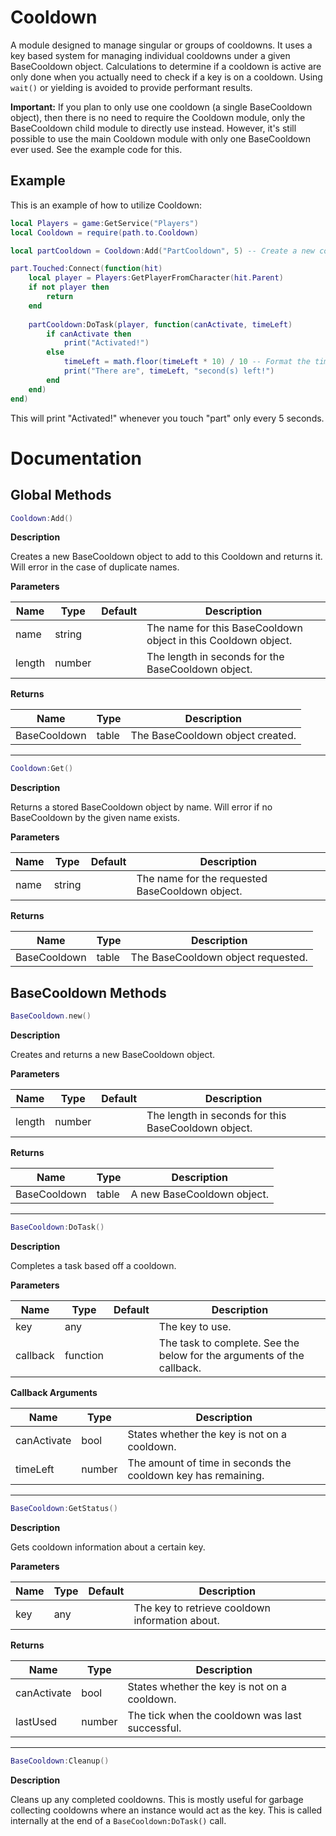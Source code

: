 # Cooldown
A module designed to manage singular or groups of cooldowns. It uses a key based system for managing individual cooldowns under a given BaseCooldown object. Calculations to determine if a cooldown is active are only done when you actually need to check if a key is on a cooldown. Using `wait()` or yielding is avoided to provide performant results.

**Important:** If you plan to only use one cooldown (a single BaseCooldown object), then there is no need to require the Cooldown module, only the BaseCooldown child module to directly use instead. However, it's still possible to use the main Cooldown module with only one BaseCooldown ever used. See the example code for this.

## Example

This is an example of how to utilize Cooldown:
```lua
local Players = game:GetService("Players")
local Cooldown = require(path.to.Cooldown)

local partCooldown = Cooldown:Add("PartCooldown", 5) -- Create a new cooldown of 5 seconds

part.Touched:Connect(function(hit)
	local player = Players:GetPlayerFromCharacter(hit.Parent)
	if not player then
		return
	end
	
	partCooldown:DoTask(player, function(canActivate, timeLeft)
		if canActivate then
			print("Activated!")
		else
			timeLeft = math.floor(timeLeft * 10) / 10 -- Format the time
			print("There are", timeLeft, "second(s) left!")
		end
	end)
end)
```
This will print "Activated!" whenever you touch "part" only every 5 seconds.

# Documentation

## Global Methods

```lua
Cooldown:Add()
```

**Description** <div>
Creates a new BaseCooldown object to add to this Cooldown and returns it. Will error in the case of duplicate names.

**Parameters**

| Name | Type | Default | Description |
| --- | --- | --- | --- |
| name | string | | The name for this BaseCooldown object in this Cooldown object. |
| length | number | | The length in seconds for the BaseCooldown object. |

**Returns**

| Name | Type | Description |
| --- | --- | --- |
| BaseCooldown | table | The BaseCooldown object created. |

---

```lua
Cooldown:Get()
```

**Description** <div>
Returns a stored BaseCooldown object by name. Will error if no BaseCooldown by the given name exists.

**Parameters**

| Name | Type | Default | Description |
| --- | --- | --- | --- |
| name | string | | The name for the requested BaseCooldown object. |

**Returns**

| Name | Type | Description |
| --- | --- | --- |
| BaseCooldown | table | The BaseCooldown object requested. |

## BaseCooldown Methods

```lua
BaseCooldown.new()
```

**Description** <div>
Creates and returns a new BaseCooldown object.

**Parameters**

| Name | Type | Default | Description |
| --- | --- | --- | --- |
| length | number | | The length in seconds for this BaseCooldown object. |

**Returns**

| Name | Type | Description |
| --- | --- | --- |
| BaseCooldown | table | A new BaseCooldown object. |

---

```lua
BaseCooldown:DoTask()
```

**Description** <div>
Completes a task based off a cooldown.

**Parameters**

| Name | Type | Default | Description |
| --- | --- | --- | --- |
| key | any | | The key to use. |
| callback | function | | The task to complete. See the below for the arguments of the callback. |

**Callback Arguments**

| Name | Type | Description |
| --- | --- | --- |
| canActivate | bool | States whether the key is not on a cooldown. |
| timeLeft | number | The amount of time in seconds the cooldown key has remaining. |

---

```lua
BaseCooldown:GetStatus()
```

**Description** <div>
Gets cooldown information about a certain key.

**Parameters**

| Name | Type | Default | Description |
| --- | --- | --- | --- |
| key | any | | The key to retrieve cooldown information about. |

**Returns**

| Name | Type | Description |
| --- | --- | --- |
| canActivate | bool | States whether the key is not on a cooldown. |
| lastUsed | number | The tick when the cooldown was last successful. |

---

```lua
BaseCooldown:Cleanup()
```

**Description** <div>
Cleans up any completed cooldowns. This is mostly useful for garbage collecting cooldowns where an instance would act as the key. This is called internally at the end of a `BaseCooldown:DoTask()` call.